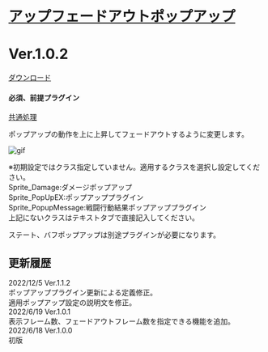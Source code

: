 # [アップフェードアウトポップアップ](https://raw.githubusercontent.com/nuun888/MZ/master/NUUN_UpFadeoutPopup.js)
# Ver.1.0.2
[ダウンロード](https://raw.githubusercontent.com/nuun888/MZ/master/NUUN_UpFadeoutPopup.js)
#### 必須、前提プラグイン
[共通処理](https://github.com/nuun888/MZ/blob/master/README/Base.md)  

ポップアップの動作を上に上昇してフェードアウトするように変更します。  

![gif](img/UpFadeoutPopup.gif)  

※初期設定ではクラス指定していません。適用するクラスを選択し設定してください。  
Sprite_Damage:ダメージポップアップ  
Sprite_PopUpEX:ポップアッププラグイン  
Sprite_PopupMessage:戦闘行動結果ポップアッププラグイン  
上記にないクラスはテキストタブで直接記入してください。  

ステート、バフポップアップは別途プラグインが必要になります。

## 更新履歴
2022/12/5 Ver.1.1.2  
ポップアッププラグイン更新による定義修正。  
適用ポップアップ設定の説明文を修正。  
2022/6/19 Ver.1.0.1  
表示フレーム数、フェードアウトフレーム数を指定できる機能を追加。  
2022/6/18 Ver.1.0.0  
初版  
